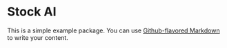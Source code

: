 # Stock AI

This is a simple example package. You can use
[Github-flavored Markdown](https://guides.github.com/features/mastering-markdown/)
to write your content.